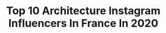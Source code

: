 ---
title: Top 10 Architecture Instagram Influencers In France In 2020
description: Identify the most popular Instagram accounts on inBeat.
platform: Instagram
profiles:
  - username: "viva_a_viva"
    fullname: >-
      𝑲 𝑨 𝑹 𝑶 𝑳 𝑰 𝑵 𝑨   𝑾 𝑶 𝑱 𝑪 𝑰 𝑲
    location: "France"
    followers: 328407
    engagement: 1023
    commentsToLikes: 0.003157
    avatar: "https://scontent-ams4-1.cdninstagram.com/v/t51.2885-19/s320x320/74600025_433440113977867_8036581811721076736_n.jpg?_nc_ht=scontent-ams4-1.cdninstagram.com&_nc_ohc=g6M-nM4VaTkAX8__b-y&oh=dcc69dcd5059c672cb8a60294a2a2363&oe=5EB974BB"
    verified: false
    hashtags: "#youtuber, #physiomikrobiom, #interior, #interiordesign"
  - username: "yves_parisian"
    fullname: >-
      Yves Sabrou
    location: "France"
    followers: 10666
    engagement: 985
    commentsToLikes: 0.031877
    avatar: "https://scontent-lhr8-1.cdninstagram.com/v/t51.2885-19/s320x320/51582103_379338002867198_80047178101293056_n.jpg?_nc_ht=scontent-lhr8-1.cdninstagram.com&_nc_ohc=vib-dVO_JWgAX-h2kHz&oh=0d9115e25c1671a7f647eaff28540924&oe=5EB8DF91"
    verified: false
    hashtags: "#dancephotography, #valdemarne, #gymnasticsshoutouts, #worldbestgram"
  - username: "julianoz_photographies"
    fullname: >-
      Julianoz Photographies
    location: "France"
    followers: 5156
    engagement: 1449
    commentsToLikes: 0.125549
    avatar: "https://scontent-lhr8-1.cdninstagram.com/v/t51.2885-19/s320x320/26383370_572296229790954_8903641077769043968_n.jpg?_nc_ht=scontent-lhr8-1.cdninstagram.com&_nc_ohc=CVAPqfejYVQAX9Vna87&oh=44f7260782bf710d572b2e0adb4158dc&oe=5EBA1AA0"
    verified: false
    hashtags: "#nikond850, #france4dreams, #artofvisuals, #parisonline"
  - username: "vuitor"
    fullname: >-
      Victor
    location: "France"
    followers: 6522
    engagement: 1075
    commentsToLikes: 0.108387
    avatar: "https://scontent-lhr8-1.cdninstagram.com/v/t51.2885-19/s320x320/91398383_225657185217063_697786040747819008_n.jpg?_nc_ht=scontent-lhr8-1.cdninstagram.com&_nc_ohc=N0LHoCKZ0s0AX9lbv7L&oh=a477d2a0cc86e46bc4e333e6e03ddaaf&oe=5EBA85F4"
    verified: false
    hashtags: "#archi, #compositionkillers, #arcdetriomphe, #cieldeparis"
  - username: "emoi_iness"
    fullname: >-
      Iness | PARISIENNE & MODEUSE
    location: "France"
    followers: 5966
    engagement: 1055
    commentsToLikes: 0.072965
    avatar: "https://scontent-ams4-1.cdninstagram.com/v/t51.2885-19/s320x320/84598303_134567097772944_4621408918147432448_n.jpg?_nc_ht=scontent-ams4-1.cdninstagram.com&_nc_ohc=CMY3pnarts0AX901UfY&oh=27482f4d966dc6cf09e1ab8b20d1aa7f&oe=5EBBA926"
    verified: false
    hashtags: "#cluseclub, #eaucapitale, #diptyqueparis, #octolyfamily"
  - username: "kiks_way"
    fullname: >-
      Killian Roman
    location: "France"
    followers: 33705
    engagement: 255
    commentsToLikes: 0.086852
    avatar: "https://scontent-lhr8-1.cdninstagram.com/v/t51.2885-19/s320x320/21372860_1145645495535279_7478449660554641408_n.jpg?_nc_ht=scontent-lhr8-1.cdninstagram.com&_nc_ohc=WN3atmZnhBoAX-xxS-s&oh=2bdf1483fe8ba95cba49e4fdeb2124d1&oe=5EB9982F"
    verified: false
    hashtags: "#depthobsessed, #createcommune, #moodygrams, #hsinthefield"
  - username: "afadingsummer"
    fullname: >-
      Aurélie
    location: "France"
    followers: 23828
    engagement: 585
    commentsToLikes: 0.032595
    avatar: "https://scontent-ams4-1.cdninstagram.com/v/t51.2885-19/s320x320/67840282_475353009715464_2478494818997633024_n.jpg?_nc_ht=scontent-ams4-1.cdninstagram.com&_nc_ohc=ZJ7SybDRxeIAX9dU39Q&oh=85d74d886c332ce468d77adf1b2697f7&oe=5EBAC222"
    verified: false
    hashtags: "#igerslille, #villages, #accidentallywesanderson, #lillefrance"
  - username: "les_compagnons_explorateurs"
    fullname: >-
      LES COMPAGNONS EXPLORATEURS
    location: "France"
    followers: 8128
    engagement: 1305
    commentsToLikes: 0.029556
    avatar: "https://scontent-atl3-1.cdninstagram.com/v/t51.2885-19/s320x320/67025484_374948986777943_4451286148316135424_n.jpg?_nc_ht=scontent-atl3-1.cdninstagram.com&_nc_ohc=mRsNvArgBiUAX9q3sJ-&oh=a4ca082601573fdb25288980a01344c0&oe=5EBC4C7F"
    verified: false
    hashtags: "#durmitorpark, #snowday, #collongeslarouge, #tourisme"
  - username: "geri_designs"
    fullname: >-
      Geri Designs | Interior Design
    location: "France"
    followers: 28325
    engagement: 173
    commentsToLikes: 0.076212
    avatar: "https://instagram.fmkz1-1.fna.fbcdn.net/v/t51.2885-19/s320x320/44889905_2266550406896821_18559528643592192_n.jpg?_nc_ht=instagram.fmkz1-1.fna.fbcdn.net&_nc_ohc=C7uhwq1L85QAX-on3PW&oh=db9d0dbc4caadb917132d7f79c22f8ec&oe=5E9A52D9"
    verified: false
    hashtags: "#geridesigns, #women, #internationalwomensday"
  - username: "sylvieadigard"
    fullname: >-
      Sylvie Adigard
    location: "France"
    followers: 8324
    engagement: 551
    commentsToLikes: 0.117168
    avatar: "https://scontent-ort2-1.cdninstagram.com/v/t51.2885-19/s150x150/14717608_580079325517812_5523211110955614208_a.jpg?_nc_ht=scontent-ort2-1.cdninstagram.com&_nc_ohc=fw0BeCgA2JMAX_nSEHG&oh=7b32fd15b17035063808147b3eb41dad&oe=5EB985FD"
    verified: false
    hashtags: "#valdisere, #monpatou, #winner, #upcycling"
---
